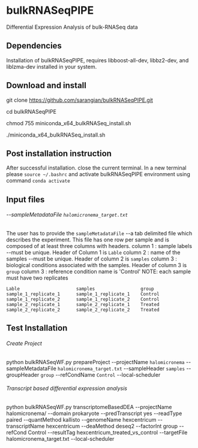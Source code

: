 # bulkRNASeqPIPE
Differential Expression Analysis of bulk-RNASeq data


## Dependencies

Installation of bulkRNASeqPIPE, requires libboost-all-dev, libbz2-dev, and liblzma-dev installed in your system.


## Download and install

git clone https://github.com/sarangian/bulkRNASeqPIPE.git

cd bulkRNASeqPIPE

chmod 755 miniconda_x64_bulkRNASeq_install.sh

./miniconda_x64_bulkRNASeq_install.sh


## Post installation instruction

After successful installation. close the current terminal. In a new terminal please `source ~/.bashrc`
and activate bulkRNASeqPIPE environment using command `conda activate`

## Input files
###### --sampleMetadataFile `halomicronema_target.txt`

The user has to provide the `sampleMetadataFile` --a tab delimited file which describes the experiment. 
This file has one row per sample and is composed of at least three columns with headers. 
column 1 : sample labels --must be unique. Header of Column 1 is `Lable`
column 2 : name of the samples --must be unique. Header of column 2 is `samples`
column 3 : biological conditions associated with the samples. Header of column 3 is `group`
column 3 : reference condition name is 'Control'
NOTE: each sample must have two replicates
```
Lable	                  samples                 group
sample_1_replicate_1	  sample_1_replicate_1	  Control
sample_1_replicate_2	  sample_1_replicate_2	  Control
sample_2_replicate_1	  sample_2_replicate_1	  Treated
sample_2_replicate_2	  sample_2_replicate_2	  Treated
```

## Test Installation

###### Create Project
python bulkRNASeqWF.py prepareProject --projectName `halomicronema` --sampleMetadataFile `halomicronema_target.txt` --sampleHeader `samples` --groupHeader `group` --refCondName `Control` --local-scheduler


###### Transcript based differential expression analysis
python bulkRNASeqWF.py transcriptomeBasedDEA --projectName halomicronema/ --domain prokaryote --predTranscript yes --readType paired --quantMethod kallisto --genomeName hexcentricum --transcriptName hexcentricum --deaMethod deseq2 --factorInt group --refCond Control --resultTag hexcentricum_treated_vs_control --targetFile halomicronema_target.txt --local-scheduler
